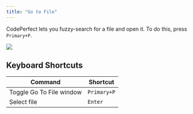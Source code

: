 ```yaml
---
title: "Go to File"
---
```


CodePerfect lets you fuzzy-search for a file and open it. To do this, press
`Primary+P`.

![](/go-to-file.png)

## Keyboard Shortcuts

| Command                  | Shortcut    |
| ------------------------ | ----------- |
| Toggle Go To File window | `Primary+P` |
| Select file              | `Enter`     |
